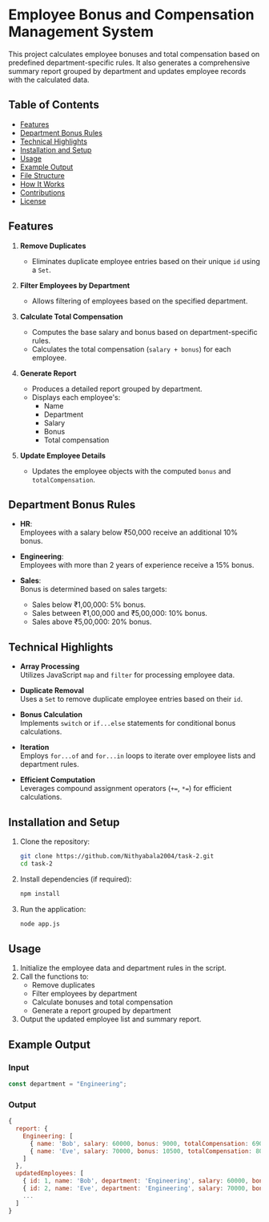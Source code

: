 # Employee Bonus and Compensation Management System

This project calculates employee bonuses and total compensation based on predefined department-specific rules. It also generates a comprehensive summary report grouped by department and updates employee records with the calculated data.

## Table of Contents
- [Features](#features)
- [Department Bonus Rules](#department-bonus-rules)
- [Technical Highlights](#technical-highlights)
- [Installation and Setup](#installation-and-setup)
- [Usage](#usage)
- [Example Output](#example-output)
- [File Structure](#file-structure)
- [How It Works](#how-it-works)
- [Contributions](#contributions)
- [License](#license)



## Features

1. **Remove Duplicates**  
   - Eliminates duplicate employee entries based on their unique `id` using a `Set`.

2. **Filter Employees by Department**  
   - Allows filtering of employees based on the specified department.

3. **Calculate Total Compensation**  
   - Computes the base salary and bonus based on department-specific rules.
   - Calculates the total compensation (`salary + bonus`) for each employee.

4. **Generate Report**  
   - Produces a detailed report grouped by department.
   - Displays each employee's:
     - Name
     - Department
     - Salary
     - Bonus
     - Total compensation

5. **Update Employee Details**  
   - Updates the employee objects with the computed `bonus` and `totalCompensation`.



## Department Bonus Rules

- **HR**:  
  Employees with a salary below ₹50,000 receive an additional 10% bonus.

- **Engineering**:  
  Employees with more than 2 years of experience receive a 15% bonus.

- **Sales**:  
  Bonus is determined based on sales targets:
  - Sales below ₹1,00,000: 5% bonus.
  - Sales between ₹1,00,000 and ₹5,00,000: 10% bonus.
  - Sales above ₹5,00,000: 20% bonus.



## Technical Highlights

- **Array Processing**  
  Utilizes JavaScript `map` and `filter` for processing employee data.

- **Duplicate Removal**  
  Uses a `Set` to remove duplicate employee entries based on their `id`.

- **Bonus Calculation**  
  Implements `switch` or `if...else` statements for conditional bonus calculations.

- **Iteration**  
  Employs `for...of` and `for...in` loops to iterate over employee lists and department rules.

- **Efficient Computation**  
  Leverages compound assignment operators (`+=`, `*=`) for efficient calculations.



## Installation and Setup

1. Clone the repository:
   ```bash
   git clone https://github.com/Nithyabala2004/task-2.git
   cd task-2
   ```

2. Install dependencies (if required):
   ```bash
   npm install
   ```

3. Run the application:
   ```bash
   node app.js
   ```



## Usage

1. Initialize the employee data and department rules in the script.
2. Call the functions to:
   - Remove duplicates
   - Filter employees by department
   - Calculate bonuses and total compensation
   - Generate a report grouped by department
3. Output the updated employee list and summary report.



## Example Output

### Input
```javascript
const department = "Engineering";
```

### Output
```javascript
{
  report: {
    Engineering: [
      { name: 'Bob', salary: 60000, bonus: 9000, totalCompensation: 69000 },
      { name: 'Eve', salary: 70000, bonus: 10500, totalCompensation: 80500 }
    ]
  },
  updatedEmployees: [
    { id: 1, name: 'Bob', department: 'Engineering', salary: 60000, bonusPercentage: 15, bonus: 9000, totalCompensation: 69000 },
    { id: 2, name: 'Eve', department: 'Engineering', salary: 70000, bonusPercentage: 15, bonus: 10500, totalCompensation: 80500 },
    ...
  ]
}
```











